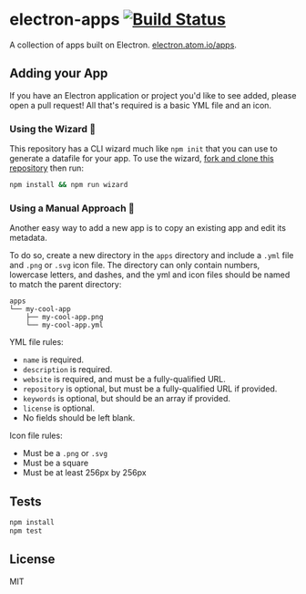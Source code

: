 # electron-apps [![Build Status](https://travis-ci.org/electron/electron-apps.svg?branch=master)](https://travis-ci.org/electron/electron-apps)

A collection of apps built on Electron. [electron.atom.io/apps](http://electron.atom.io/apps).

## Adding your App

If you have an Electron application or project you'd like to see added, please
open a pull request! All that's required is a basic YML file and an icon.

### Using the Wizard 🔮

This repository has a CLI wizard much like `npm init` that you can use to generate
a datafile for your app. To use the wizard,
[fork and clone this repository](https://help.github.com/articles/fork-a-repo/)
then run:

```sh
npm install && npm run wizard
```

### Using a Manual Approach 💪

Another easy way to add a new app is to copy an existing app and edit its metadata.

To do so, create a new directory in the `apps` directory and include a `.yml`
file and `.png` or `.svg` icon file. The directory can only contain numbers,
lowercase letters, and dashes, and the yml and icon files should be named to
match the parent directory:

```
apps
└── my-cool-app
    ├── my-cool-app.png
    └── my-cool-app.yml
```

YML file rules:

- `name` is required.
- `description` is required.
- `website` is required, and must be a fully-qualified URL.
- `repository` is optional, but must be a fully-qualified URL if provided.
- `keywords` is optional, but should be an array if provided.
- `license` is optional.
- No fields should be left blank.

Icon file rules:

- Must be a `.png` or `.svg`
- Must be a square
- Must be at least 256px by 256px

## Tests

```sh
npm install
npm test
```

## License

MIT
